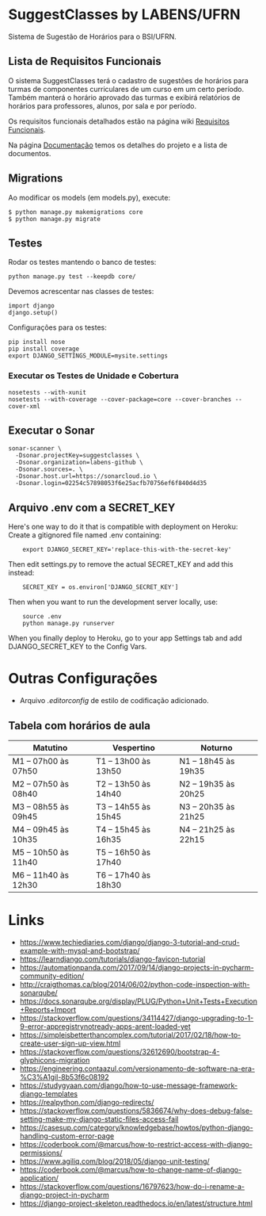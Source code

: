 # SuggestClasses by LABENS/UFRN
Sistema de Sugestão de Horários para o BSI/UFRN.

## Lista de Requisitos Funcionais

O sistema SuggestClasses terá o cadastro de sugestões de horários para turmas de componentes curriculares de um curso em um certo período. Também manterá o horário aprovado das turmas e exibirá relatórios de horários para professores, alunos, por sala e por período.

Os requisitos funcionais detalhados estão na página wiki [Requisitos Funcionais](https://github.com/labens-ufrn/suggestclasses/wiki).

Na página [Documentação](docs/docs.md) temos os detalhes do projeto e a lista de documentos.

## Migrations

Ao modificar os models (em models.py), execute:

```shell script
$ python manage.py makemigrations core
$ python manage.py migrate
```

## Testes

Rodar os testes mantendo o banco de testes:

```shell script
python manage.py test --keepdb core/
```

Devemos acrescentar nas classes de testes:

```pythonstub
import django
django.setup()
```

Configurações para os testes:

```shell script
pip install nose
pip install coverage
export DJANGO_SETTINGS_MODULE=mysite.settings
```

### Executar os Testes de Unidade e Cobertura

```shell script
nosetests --with-xunit
nosetests --with-coverage --cover-package=core --cover-branches --cover-xml
```

## Executar o Sonar

```shell script
sonar-scanner \
  -Dsonar.projectKey=suggestclasses \
  -Dsonar.organization=labens-github \
  -Dsonar.sources=. \
  -Dsonar.host.url=https://sonarcloud.io \
  -Dsonar.login=02254c57898053f6e25acfb70756ef6f840d4d35
```

## Arquivo .env com a SECRET_KEY

Here's one way to do it that is compatible with deployment on Heroku:
Create a gitignored file named .env containing:

```shell script
    export DJANGO_SECRET_KEY='replace-this-with-the-secret-key'
```

Then edit settings.py to remove the actual SECRET_KEY and add this instead:

```shell script
    SECRET_KEY = os.environ['DJANGO_SECRET_KEY']
```

Then when you want to run the development server locally, use:

```shell script
    source .env
    python manage.py runserver
```

When you finally deploy to Heroku, go to your app Settings tab and add DJANGO_SECRET_KEY to the Config Vars.



# Outras Configurações

* Arquivo _.editorconfig_ de estilo de codificação adicionado.

##  Tabela com horários de aula

Matutino | Vespertino | Noturno
-------- | ---------- | -------
M1 – 07h00 às 07h50 | T1 – 13h00 às 13h50 | N1 – 18h45 às 19h35
M2 – 07h50 às 08h40 | T2 – 13h50 às 14h40 | N2 – 19h35 às 20h25
M3 – 08h55 às 09h45 | T3 – 14h55 às 15h45 | N3 – 20h35 às 21h25
M4 – 09h45 às 10h35 | T4 – 15h45 às 16h35 | N4 – 21h25 às 22h15
M5 – 10h50 às 11h40 | T5 – 16h50 às 17h40 |
M6 – 11h40 às 12h30 | T6 – 17h40 às 18h30 |

# Links

* https://www.techiediaries.com/django/django-3-tutorial-and-crud-example-with-mysql-and-bootstrap/
* https://learndjango.com/tutorials/django-favicon-tutorial
* https://automationpanda.com/2017/09/14/django-projects-in-pycharm-community-edition/
* http://craigthomas.ca/blog/2014/06/02/python-code-inspection-with-sonarqube/
* https://docs.sonarqube.org/display/PLUG/Python+Unit+Tests+Execution+Reports+Import
* https://stackoverflow.com/questions/34114427/django-upgrading-to-1-9-error-appregistrynotready-apps-arent-loaded-yet
* https://simpleisbetterthancomplex.com/tutorial/2017/02/18/how-to-create-user-sign-up-view.html
* https://stackoverflow.com/questions/32612690/bootstrap-4-glyphicons-migration
* https://engineering.contaazul.com/versionamento-de-software-na-era-%C3%A1gil-8b53f6c08192
* https://studygyaan.com/django/how-to-use-message-framework-django-templates
* https://realpython.com/django-redirects/
* https://stackoverflow.com/questions/5836674/why-does-debug-false-setting-make-my-django-static-files-access-fail
* https://casesup.com/category/knowledgebase/howtos/python-django-handling-custom-error-page
* https://coderbook.com/@marcus/how-to-restrict-access-with-django-permissions/
* https://www.agiliq.com/blog/2018/05/django-unit-testing/
* https://coderbook.com/@marcus/how-to-change-name-of-django-application/
* https://stackoverflow.com/questions/16797623/how-do-i-rename-a-django-project-in-pycharm
* https://django-project-skeleton.readthedocs.io/en/latest/structure.html
